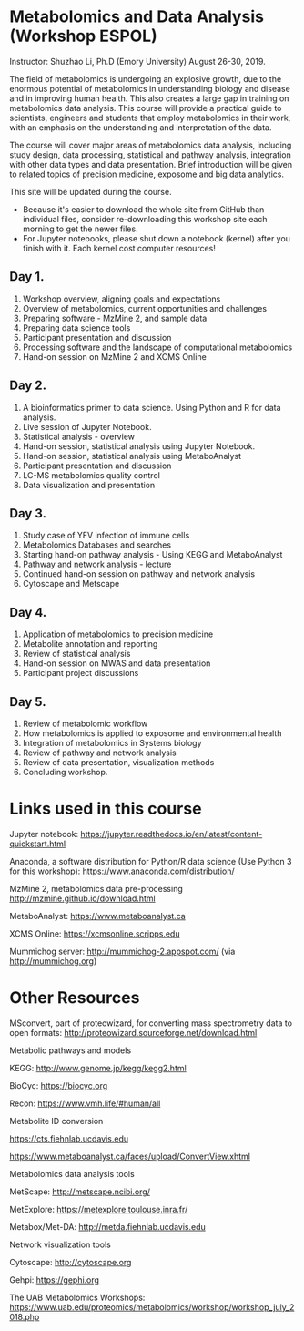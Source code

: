 # Metabolomics and Data Analysis (Workshop ESPOL)

Instructor: Shuzhao Li, Ph.D (Emory University)
August 26-30, 2019.

The field of metabolomics is undergoing an explosive growth, due to the enormous potential of metabolomics in understanding biology and disease and in improving human health. This also creates a large gap in training on metabolomics data analysis. This course will provide a practical guide to scientists, engineers and students that employ metabolomics in their work, with an emphasis on the understanding and interpretation of the data.

The course will cover major areas of metabolomics data analysis, including study design, data processing, statistical and pathway analysis, integration with other data types and data presentation. Brief introduction will be given to related topics of precision medicine, exposome and big data analytics.

This site will be updated during the course.
* Because it's easier to download the whole site from GitHub than individual files, consider re-downloading this workshop site each morning to get the newer files.
* For Jupyter notebooks, please shut down a notebook (kernel) after you finish with it. Each kernel cost computer resources!

## Day 1.
1. Workshop overview, aligning goals and expectations
2. Overview of metabolomics, current opportunities and challenges
3. Preparing software - MzMine 2, and sample data
4. Preparing data science tools
5. Participant presentation and discussion
6. Processing software and the landscape of computational metabolomics
7. Hand-on session on MzMine 2 and XCMS Online

## Day 2.
1. A bioinformatics primer to data science. Using Python and R for data analysis.
2. Live session of Jupyter Notebook.
3. Statistical analysis - overview
4. Hand-on session, statistical analysis using Jupyter Notebook.
5. Hand-on session, statistical analysis using MetaboAnalyst
6. Participant presentation and discussion
7. LC-MS metabolomics quality control
8. Data visualization and presentation

## Day 3.
1. Study case of YFV infection of immune cells
2. Metabolomics Databases and searches
3. Starting hand-on pathway analysis - Using KEGG and MetaboAnalyst
4. Pathway and network analysis - lecture
5. Continued hand-on session on pathway and network analysis
6. Cytoscape and Metscape

## Day 4.
1. Application of metabolomics to precision medicine
2. Metabolite annotation and reporting
3. Review of statistical analysis
4. Hand-on session on MWAS and data presentation
5. Participant project discussions

## Day 5.
1. Review of metabolomic workflow
2. How metabolomics is applied to exposome and environmental health
3. Integration of metabolomics in Systems biology
4. Review of pathway and network analysis
5. Review of data presentation, visualization methods
6. Concluding workshop.



Links used in this course
=========================

Jupyter notebook:
https://jupyter.readthedocs.io/en/latest/content-quickstart.html

Anaconda, a software distribution for Python/R data science (Use Python 3 for this workshop):
https://www.anaconda.com/distribution/

MzMine 2, metabolomics data pre-processing
http://mzmine.github.io/download.html

MetaboAnalyst: https://www.metaboanalyst.ca

XCMS Online: https://xcmsonline.scripps.edu

Mummichog server: http://mummichog-2.appspot.com/ (via http://mummichog.org)


Other Resources
===============

MSconvert, part of proteowizard, for converting mass spectrometry data to open formats:
http://proteowizard.sourceforge.net/download.html

Metabolic pathways and models

KEGG: http://www.genome.jp/kegg/kegg2.html

BioCyc: https://biocyc.org

Recon: https://www.vmh.life/#human/all

Metabolite ID conversion

https://cts.fiehnlab.ucdavis.edu

https://www.metaboanalyst.ca/faces/upload/ConvertView.xhtml

Metabolomics data analysis tools

MetScape: http://metscape.ncibi.org/

MetExplore: https://metexplore.toulouse.inra.fr/

Metabox/Met-DA: http://metda.fiehnlab.ucdavis.edu

Network visualization tools

Cytoscape: http://cytoscape.org

Gehpi: https://gephi.org

The UAB Metabolomics Workshops: https://www.uab.edu/proteomics/metabolomics/workshop/workshop_july_2018.php
